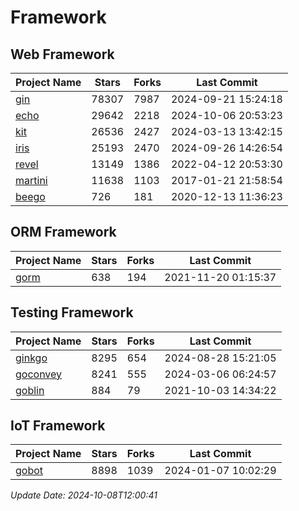 # Framework

## Web Framework
| Project Name | Stars | Forks | Last Commit |
| ------------ | ----- | ----- | ----------- |
| [gin](https://github.com/gin-gonic/gin) | 78307 | 7987 | 2024-09-21 15:24:18 |
| [echo](https://github.com/labstack/echo) | 29642 | 2218 | 2024-10-06 20:53:23 |
| [kit](https://github.com/go-kit/kit) | 26536 | 2427 | 2024-03-13 13:42:15 |
| [iris](https://github.com/kataras/iris) | 25193 | 2470 | 2024-09-26 14:26:54 |
| [revel](https://github.com/revel/revel) | 13149 | 1386 | 2022-04-12 20:53:30 |
| [martini](https://github.com/go-martini/martini) | 11638 | 1103 | 2017-01-21 21:58:54 |
| [beego](https://github.com/astaxie/beego) | 726 | 181 | 2020-12-13 11:36:23 |

## ORM Framework
| Project Name | Stars | Forks | Last Commit |
| ------------ | ----- | ----- | ----------- |
| [gorm](https://github.com/jinzhu/gorm) | 638 | 194 | 2021-11-20 01:15:37 |

## Testing Framework
| Project Name | Stars | Forks | Last Commit |
| ------------ | ----- | ----- | ----------- |
| [ginkgo](https://github.com/onsi/ginkgo) | 8295 | 654 | 2024-08-28 15:21:05 |
| [goconvey](https://github.com/smartystreets/goconvey) | 8241 | 555 | 2024-03-06 06:24:57 |
| [goblin](https://github.com/franela/goblin) | 884 | 79 | 2021-10-03 14:34:22 |

## IoT Framework
| Project Name | Stars | Forks | Last Commit |
| ------------ | ----- | ----- | ----------- |
| [gobot](https://github.com/hybridgroup/gobot) | 8898 | 1039 | 2024-01-07 10:02:29 |

*Update Date: 2024-10-08T12:00:41*